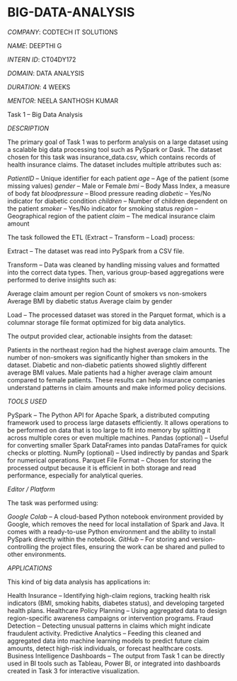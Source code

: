 # BIG-DATA-ANALYSIS

*COMPANY*: CODTECH IT SOLUTIONS

*NAME*: DEEPTHI G

*INTERN ID*: CT04DY172

*DOMAIN*: DATA ANALYSIS

*DURATION*: 4 WEEKS

*MENTOR*: NEELA SANTHOSH KUMAR

Task 1 – Big Data Analysis

*DESCRIPTION*

The primary goal of Task 1 was to perform analysis on a large dataset using a scalable big data processing tool such as PySpark or Dask.
The dataset chosen for this task was insurance_data.csv, which contains records of health insurance claims.
The dataset includes multiple attributes such as:

*PatientID* – Unique identifier for each patient
*age* – Age of the patient (some missing values)
*gender* – Male or Female
*bmi* – Body Mass Index, a measure of body fat
*bloodpressure* – Blood pressure reading
*diabetic* – Yes/No indicator for diabetic condition
*children* – Number of children dependent on the patient
*smoker* – Yes/No indicator for smoking status
*region* – Geographical region of the patient
*claim* – The medical insurance claim amount

The task followed the ETL (Extract – Transform – Load) process:

Extract – The dataset was read into PySpark from a CSV file.

Transform – Data was cleaned by handling missing values and formatted into the correct data types.
Then, various group-based aggregations were performed to derive insights such as:

Average claim amount per region
Count of smokers vs non-smokers
Average BMI by diabetic status
Average claim by gender

Load – The processed dataset was stored in the Parquet format, which is a columnar storage file format optimized for big data analytics.

The output provided clear, actionable insights from the dataset:

Patients in the northeast region had the highest average claim amounts.
The number of non-smokers was significantly higher than smokers in the dataset.
Diabetic and non-diabetic patients showed slightly different average BMI values.
Male patients had a higher average claim amount compared to female patients.
These results can help insurance companies understand patterns in claim amounts and make informed policy decisions.

*TOOLS USED*

PySpark – The Python API for Apache Spark, a distributed computing framework used to process large datasets efficiently.
It allows operations to be performed on data that is too large to fit into memory by splitting it across multiple cores or even multiple machines.
Pandas (optional) – Useful for converting smaller Spark DataFrames into pandas DataFrames for quick checks or plotting.
NumPy (optional) – Used indirectly by pandas and Spark for numerical operations.
Parquet File Format – Chosen for storing the processed output because it is efficient in both storage and read performance, especially for analytical queries.

*Editor / Platform*

The task was performed using:

*Google Colab* – A cloud-based Python notebook environment provided by Google, which removes the need for local installation of Spark and Java. It comes with a ready-to-use Python environment and the ability to install PySpark directly within the notebook.
*GitHub* – For storing and version-controlling the project files, ensuring the work can be shared and pulled to other environments.

*APPLICATIONS*

This kind of big data analysis has applications in:

Health Insurance – Identifying high-claim regions, tracking health risk indicators (BMI, smoking habits, diabetes status), and developing targeted health plans.
Healthcare Policy Planning – Using aggregated data to design region-specific awareness campaigns or intervention programs.
Fraud Detection – Detecting unusual patterns in claims which might indicate fraudulent activity.
Predictive Analytics – Feeding this cleaned and aggregated data into machine learning models to predict future claim amounts, detect high-risk individuals, or forecast healthcare costs.
Business Intelligence Dashboards – The output from Task 1 can be directly used in BI tools such as Tableau, Power BI, or integrated into dashboards created in Task 3 for interactive visualization.
